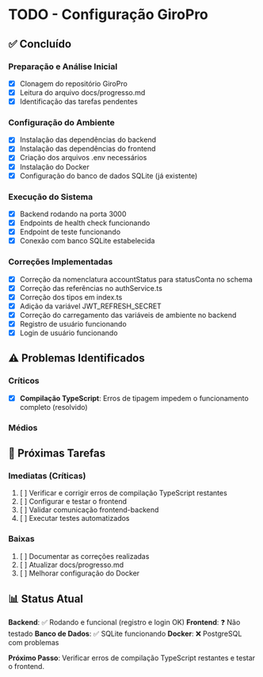 # TODO - Configuração GiroPro

## ✅ Concluído

### Preparação e Análise Inicial
- [x] Clonagem do repositório GiroPro
- [x] Leitura do arquivo docs/progresso.md
- [x] Identificação das tarefas pendentes

### Configuração do Ambiente
- [x] Instalação das dependências do backend
- [x] Instalação das dependências do frontend
- [x] Criação dos arquivos .env necessários
- [x] Instalação do Docker
- [x] Configuração do banco de dados SQLite (já existente)

### Execução do Sistema
- [x] Backend rodando na porta 3000
- [x] Endpoints de health check funcionando
- [x] Endpoint de teste funcionando
- [x] Conexão com banco SQLite estabelecida

### Correções Implementadas
- [x] Correção da nomenclatura accountStatus para statusConta no schema
- [x] Correção das referências no authService.ts
- [x] Correção dos tipos em index.ts
- [x] Adição da variável JWT_REFRESH_SECRET
- [x] Correção do carregamento das variáveis de ambiente no backend
- [x] Registro de usuário funcionando
- [x] Login de usuário funcionando

## ⚠️ Problemas Identificados

### Críticos
- [x] **Compilação TypeScript**: Erros de tipagem impedem o funcionamento completo (resolvido)

### Médios

## 🔧 Próximas Tarefas

### Imediatas (Críticas)
1. [ ] Verificar e corrigir erros de compilação TypeScript restantes
2. [ ] Configurar e testar o frontend
3. [ ] Validar comunicação frontend-backend
4. [ ] Executar testes automatizados

### Baixas
1. [ ] Documentar as correções realizadas
2. [ ] Atualizar docs/progresso.md
3. [ ] Melhorar configuração do Docker

## 📊 Status Atual

**Backend**: ✅ Rodando e funcional (registro e login OK)
**Frontend**: ❓ Não testado
**Banco de Dados**: ✅ SQLite funcionando
**Docker**: ❌ PostgreSQL com problemas

**Próximo Passo**: Verificar erros de compilação TypeScript restantes e testar o frontend.